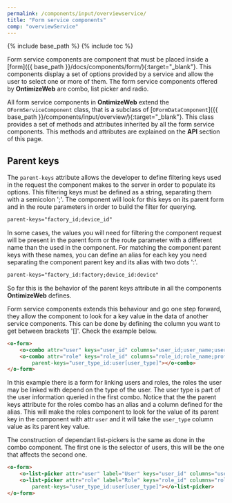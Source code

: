 ```yaml
---
permalink: /components/input/overviewservice/
title: "Form service components"
comp: "overviewService"
---
```


{% include base_path %}
{% include toc %}

Form service components are component that must be placed inside a [form]({{ base_path }}/docs/components/form/){:target="_blank"}. This components display a set of options provided by a service and allow the user to select one or more of them. The form service components offered by **OntimizeWeb** are combo, list picker and radio.

All form service components in **OntimizeWeb** extend the `OFormServiceComponent` class, that is a subclass of [`OFormDataComponent`]({{ base_path }}/components/input/overview/){:target="_blank"}. This class provides a set of methods and attributes inherited by all the form service components. This methods and attributes are explained on the **API** section of this page.

## Parent keys

The `parent-keys` attribute allows the developer to define filtering keys used in the request the component makes to the server in order to populate its options. This filtering keys must be defined as a string, separating them with a semicolon ';'. The component will look for this keys on its parent form and in the route parameters in order to build the filter for querying.

```html
parent-keys="factory_id;device_id"
```

In some cases, the values you will need for filtering the component request will be present in the parent form or the route parameter with a different name than the used in the component. For matching the component parent keys with these names, you can define an alias for each key you need separating the component parent key and its alias with two dots ':'.

```html
parent-keys="factory_id:factory;device_id:device"
```

So far this is the behavior of the parent keys attribute in all the components **OntimizeWeb** defines.

Form service components extends this behaviour and go one step forward, they allow the component to look for a key value in the data of another service components. This can be done by defining the column you want to get between brackets '[]'. Check the example below.

```html
<o-form>
    <o-combo attr="user" keys="user_id" columns="user_id;user_name;user_type"></o-combo>
    <o-combo attr="role" keys="role_id" columns="role_id;role_name;profile_id"
        parent-keys="user_type_id:user[user_type]"></o-combo>
</o-form>
```

In this example there is a form for linking users and roles, the roles the user may be linked with depend on the type of the user. The user type is part of the user information queried in the first combo. Notice that the the parent keys attribute for the roles combo has an alias and a column defined for the alias. This will make the roles component to look for the value of its parent key in the component with attr `user` and it will take the `user_type` column value as its parent key value.

The construction of dependant list-pickers is the same as done in the combo component. The first one is the selector of users, this will be the one that affects the second one.

```html
<o-form>
    <o-list-picker attr="user" label="User" keys="user_id" columns="user_id;user_name;user_type"></o-list-picker>
    <o-list-picker attr="role" label="Role" keys="role_id" columns="role_id;role_name;profile_id"
        parent-keys="user_type_id:user[user_type]"></o-list-picker>
</o-form>
```
